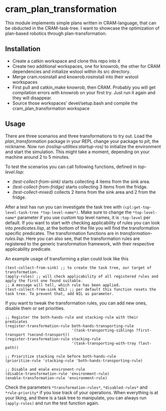# cram_plan_transformation
This module implements simple plans written in CRAM-language, that can be obducted in the CRAM-task-tree. I want to showcase the optimization of plan-based robotics through plan-transformation.

## Installation

* Create a catkin workspace and clone this repo into it
* Create two additional workspaces, one for knowrob, the other for CRAM dependencies 
and initialize wstool within its src directory.
* Merge cram.rosinstall and knowrob.rosinstall into their wstool workspaces
* First pull and catkin_make knowrob, then CRAM. Probably you will get compilation errors with knowrob on your first try.
Just run it again and they will disappear.
* Source those workspaces' devel/setup.bash and compile the cram_plan_transformation workspace

## Usage

There are three scenarios and three transformations to try out. Load the *plan_transformation* package in your REPL change your package to *plt*, the nickname. Now run *(roslisp-utilities:startup-ros)* to initialize the environment and start the simulation. This might take a moment, depending on your machine around 2 to 5 minutes.

To test the scenarios you can call following functions, defined in  *top-level.lisp*:
* *(test-collect-from-sink)* starts collecting 4 items from the sink area.
* *(test-collect-from-fridge)* starts collecting 3 items from the fridge.
* *(test-collect-mixed)* collects 2 items from the sink area and 2 from the fridge.

After a test has run you can investigate the task tree with `(cpl:get-top-level-task-tree *top-level-name*)`. Make sure to change the `*top-level-name*` parameter if you use custom top level names, it is `:top-level` per default. If you want to start with checking applicability of rules you can look into *predicates.lisp*, at the bottom of the file you will find the transformation specific predicates. The transformation functions are in *transformation-rules.lisp*. Here you can also see, that the transformation rules are registered to the generic transformation framework, with their respective applicability predicate.

An example usage of transforming a plan could look like this
```
(test-collect-from-sink) ;; to create the task tree, our target of transformation.
(apply-rules) ;; will check applicability of all registered rules and apply the first one found suitable.
;; A message will tell, which rule has been applied.
(test-collect-from-sink NIL) ;; per default this function resets the task tree. To prevent that, add NIL as parameter.
```
If you want to tweak the transformation rules, you can add new ones, disable them or set priorities.
```
;; Register the both-hands-rule and stacking-rule with their predicates
(register-transformation-rule both-hands-transporting-rule
                              '(task-transporting-siblings ?first-transport ?second-transport))
(register-transformation-rule stacking-rule
                              '(task-transporting-with-tray ?last-path))

;; Prioritize stacking rule before both-hands-rule
(prioritize-rule 'stacking-rule 'both-hands-transporting-rule)

;; Disable and enale environent-rule
(disable-transformation-rule 'environment-rule)
(enable-transformation-rule 'environment-rule)
```

Check the parameters `*transformation-rules*`, `*disabled-rules*` and `*rule-priority*` if you lose track of your operations. When everything is at your liking, and there is a task tree to manipulate, you can always run `(apply-rules)` and run the test function again.
